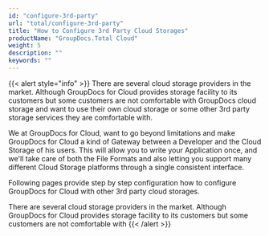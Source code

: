 ```yaml
---
id: "configure-3rd-party"
url: "total/configure-3rd-party"
title: "How to Configure 3rd Party Cloud Storages"
productName: "GroupDocs.Total Cloud"
weight: 5
description: ""
keywords: ""
---
```


{{< alert style="info" >}}
There are several cloud storage providers in the market. Although GroupDocs for Cloud provides storage facility to its customers but some customers are not comfortable with GroupDocs cloud storage and want to use their own cloud storage or some other 3rd party storage services they are comfortable with.

We at GroupDocs for Cloud, want to go beyond limitations and make GroupDocs for Cloud a kind of Gateway between a Developer and the Cloud Storage of his users. This will allow you to write your Application once, and we'll take care of both the File Formats and also letting you support many different Cloud Storage platforms through a single consistent interface.

Following pages provide step by step configuration how to configure GroupDocs for Cloud with other 3rd party cloud storages.

There are several cloud storage providers in the market. Although GroupDocs for Cloud provides storage facility to its customers but some customers are not comfortable with 
{{< /alert >}}



